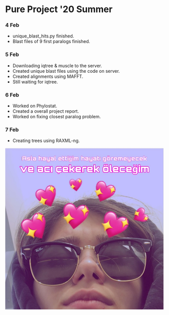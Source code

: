 # Pure Project '20 Summer

### 4 Feb
* unique_blast_hits.py finished. 
* Blast files of 9 first paralogs finished. 

### 5 Feb
* Downloading iqtree & muscle to the server. 
* Created unique blast files using the code on server.
* Created alignments using MAFFT. 
* Still waiting for iqtree. 

### 6 Feb
* Worked on Phylostat. 
* Created a overall project report. 
* Worked on fixing closest paralog problem. 

### 7 Feb
* Creating trees using RAXML-ng. 

![picture](ACBF2D8A-0C7E-4D67-BD11-F5946EA34B7D_1_105_c.jpeg)
